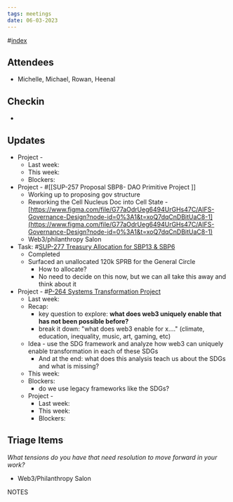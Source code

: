 ```yaml
---
tags: meetings
date: 06-03-2023
---
```

#[index](notes/general-circle/old-gc-meetings/index.md) 
## Attendees
- Michelle, Michael, Rowan, Heenal

## Checkin
- 

## Updates
- Project - 
	- Last week: 
	- This week:
	- Blockers:
- Project  - #[[SUP-257 Proposal SBP8- DAO Primitive Project
]] 
	- Working up to proposing gov structure
	- Reworking the Cell Nucleus Doc into Cell State - [https://www.figma.com/file/G77aOdrUeg6494UrGHs47C/AIFS-Governance-Design?node-id=0%3A1&t=xoQ7dqCnDBitUaC8-1](https://www.figma.com/file/G77aOdrUeg6494UrGHs47C/AIFS-Governance-Design?node-id=0%3A1&t=xoQ7dqCnDBitUaC8-1) 
	- Web3/philanthropy Salon 
- Task: #[SUP-277 Treasury Allocation for SBP13 & SBP6](SUP-277%20Treasury%20Allocation%20for%20SBP13%20&%20SBP6) 
	- Completed
	- Surfaced an unallocated 120k SPRB for the General Circle
		- How to allocate?
		- No need to decide on this now, but we can all take this away and think about it
- Project - #[P-264 Systems Transformation Project](P-264%20Systems%20Transformation%20Project) 
	- Last week: 
	- Recap:
		- key question to explore: **what does web3 uniquely enable that has not been possible before?**
		- break it down: "what does web3 enable for x...." (climate, education, inequality, music, art, gaming, etc)
	- Idea - use the SDG framework and analyze how web3 can uniquely enable transformation in each of these SDGs
		- And at the end: what does this analysis teach us about the SDGs and what is missing?
	- This week:
	- Blockers:
		- do we use legacy frameworks like the SDGs?
	- Project - 
		- Last week: 
		- This week:
		- Blockers:

## Triage Items
_What tensions do you have that need resolution to move forward in your work?_
- Web3/Philanthropy Salon 

NOTES